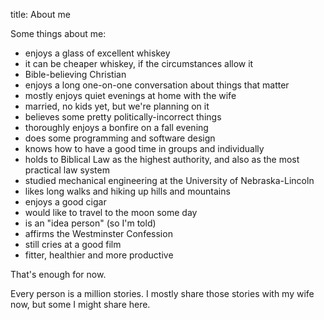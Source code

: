 title: About me


Some things about me:

* enjoys a glass of excellent whiskey
* it can be cheaper whiskey, if the circumstances allow it
* Bible-believing Christian
* enjoys a long one-on-one conversation about things that matter
* mostly enjoys quiet evenings at home with the wife
* married, no kids yet, but we're planning on it
* believes some pretty politically-incorrect things
* thoroughly enjoys a bonfire on a fall evening
* does some programming and software design
* knows how to have a good time in groups and individually
* holds to Biblical Law as the highest authority, and also as the most practical law system
* studied mechanical engineering at the University of Nebraska-Lincoln
* likes long walks and hiking up hills and mountains
* enjoys a good cigar
* would like to travel to the moon some day
* is an "idea person" (so I'm told)
* affirms the Westminster Confession
* still cries at a good film
* fitter, healthier and more productive

That's enough for now.

Every person is a million stories. I mostly share those stories
with my wife now, but some I might share here.
